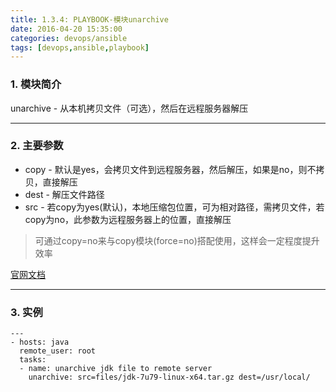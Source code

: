 ```yaml
---
title: 1.3.4: PLAYBOOK-模块unarchive
date: 2016-04-20 15:35:00
categories: devops/ansible
tags: [devops,ansible,playbook]
---
```


### 1. 模块简介
unarchive - 从本机拷贝文件（可选），然后在远程服务器解压

---

### 2. 主要参数
- copy - 默认是yes，会拷贝文件到远程服务器，然后解压，如果是no，则不拷贝，直接解压
- dest - 解压文件路径
- src - 若copy为yes(默认)，本地压缩包位置，可为相对路径，需拷贝文件，若copy为no，此参数为远程服务器上的位置，直接解压

> 可通过copy=no来与copy模块(force=no)搭配使用，这样会一定程度提升效率

[官网文档](http://docs.ansible.com/ansible/copy_module.html)

---

### 3. 实例
```
---
- hosts: java
  remote_user: root
  tasks:
  - name: unarchive jdk file to remote server
    unarchive: src=files/jdk-7u79-linux-x64.tar.gz dest=/usr/local/
```

